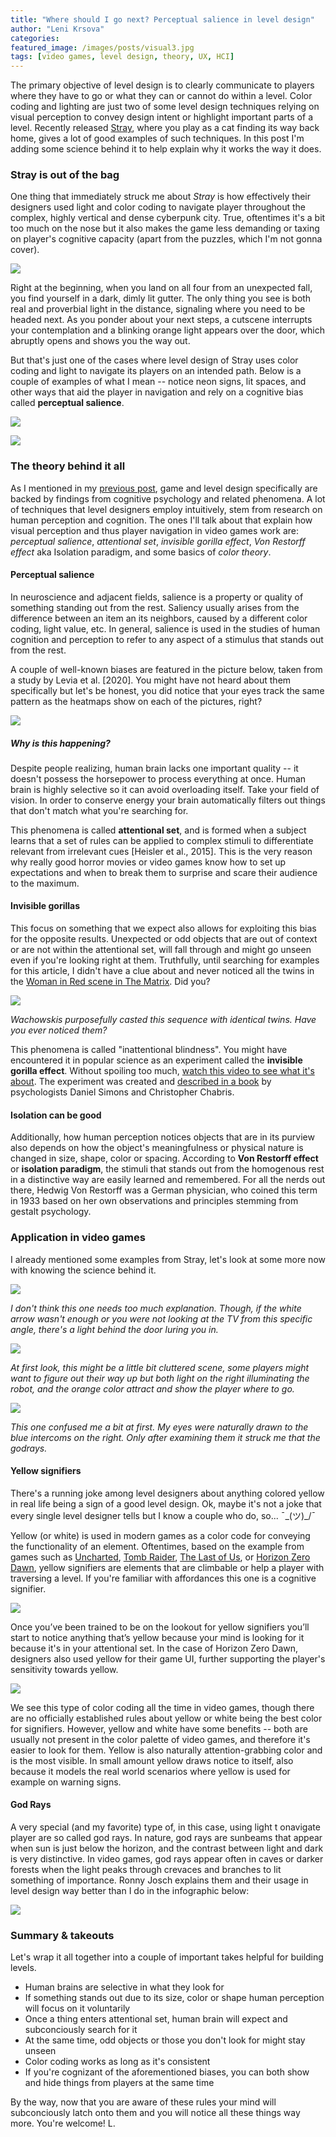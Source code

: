 ```yaml
---
title: "Where should I go next? Perceptual salience in level design"
author: "Leni Krsova"
categories: 
featured_image: /images/posts/visual3.jpg
tags: [video games, level design, theory, UX, HCI]
---
```


The primary objective of level design is to clearly communicate to players where they have to go or what they can or cannot do within a level. Color coding and lighting are just two of some level design techniques relying on visual perception to convey design intent or highlight important parts of a level. Recently released [Stray](https://store.steampowered.com/app/1332010/Stray/), where you play as a cat finding its way back home, gives a lot of good examples of such techniques. In this post I'm adding some science behind it to help explain why it works the way it does.

### Stray is out of the bag
One thing that immediately struck me about *Stray* is how effectively their designers used light and color coding to navigate player throughout the complex, highly vertical and dense cyberpunk city. True, oftentimes it's a bit too much on the nose but it also makes the game less demanding or taxing on player's cognitive capacity (apart from the puzzles, which I'm not gonna cover). 

![](/images/posts/visual1.jpg)

Right at the beginning, when you land on all four from an unexpected fall, you find yourself in a dark, dimly lit gutter. The only thing you see is both real and proverbial light in the distance, signaling where you need to be headed next. As you ponder about your next steps, a cutscene interrupts your contemplation and a blinking orange light appears over the door, which abruptly opens and shows you the way out.

But that's just one of the cases where level design of Stray uses color coding and light to navigate its players on an intended path. Below is a couple of examples of what I mean -- notice neon signs, lit spaces, and other ways that aid the player in navigation and rely on a cognitive bias called **perceptual salience**.

![](/images/posts/visual5.jpg)

![](/images/posts/visual3.jpg)

### The theory behind it all
As I mentioned in my [previous post](https://lenikrsova.github.io/blog/leveldesign-resources), game and level design specifically are backed by findings from cognitive psychology and related phenomena. A lot of techniques that level designers employ intuitively, stem from research on human perception and cognition. The ones I'll talk about that explain how visual perception and thus player navigation in video games work are: *perceptual salience*, *attentional set*, *invisible gorilla effect*, *Von Restorff effect* aka Isolation paradigm, and some basics of *color theory*.

#### Perceptual salience
In neuroscience and adjacent fields, salience is a property or quality of something standing out from the rest. Saliency usually arises from the difference between an item an its neighbors, caused by a different color coding, light value, etc. In general, salience is used in the studies of human cognition and perception to refer to any aspect of a stimulus that stands out from the rest.

A couple of well-known biases are featured in the picture below, taken from a study by Levia et al. [2020]. You might have not heard about them specifically but let's be honest, you did notice that your eyes track the same pattern as the heatmaps show on each of the pictures, right? 

![](/images/visual-saliency.png)

##### Why is this happening?
Despite people realizing, human brain lacks one important quality -- it doesn't possess the horsepower to process everything at once. Human brain is highly selective so it can avoid overloading itself. Take your field of vision. In order to conserve energy your brain automatically filters out things that don't match what you're searching for.

This phenomena is called **attentional set**, and is formed when a subject learns that a set of rules can be applied to complex stimuli to differentiate relevant from irrelevant cues [Heisler et al., 2015]. This is the very reason why really good horror movies or video games know how to set up expectations and when to break them to surprise and scare their audience to the maximum. 

#### Invisible gorillas
This focus on something that we expect also allows for exploiting this bias for the opposite results. Unexpected or odd objects that are out of context or are not within the attentional set, will fall through and might go unseen even if you're looking right at them. Truthfully, until searching for examples for this article, I didn't have a clue about and never noticed all the twins in the [Woman in Red scene in The Matrix](https://www.youtube.com/watch?v=IJrjcHx9nDA). Did you?

![](/images/linr.jpg)

*Wachowskis purposefully casted this sequence with identical twins. Have you ever noticed them?*

This phenomena is called "inattentional blindness". You might have encountered it in popular science as an experiment called the **invisible gorilla effect**. Without spoiling too much, [watch this video to see what it's about](https://www.youtube.com/watch?v=vJG698U2Mvo). The experiment was created and [described in a book](https://www.amazon.com/Invisible-Gorilla-How-Intuitions-Deceive/dp/0307459667) by psychologists Daniel Simons and Christopher Chabris. 

#### Isolation can be good
Additionally, how human perception notices objects that are in its purview also depends on how the object's meaningfulness or physical nature is changed in size, shape, color or spacing. According to **Von Restorff effect** or **isolation paradigm**, the stimuli that stands out from the homogenous rest in a distinctive way are easily learned and remembered. For all the nerds out there, Hedwig Von Restorff was a German physician, who coined this term in 1933 based on her own observations and principles stemming from gestalt psychology.

### Application in video games
I already mentioned some examples from Stray, let's look at some more now with knowing the science behind it.

![](/images/posts/visual6.jpg)

*I don't think this one needs too much explanation. Though, if the white arrow wasn't enough or you were not looking at the TV from this specific angle, there's a light behind the door luring you in.*

![](/images/posts/straysign.jpg)

*At first look, this might be a little bit cluttered scene, some players might want to figure out their way up but both light on the right illuminating the robot, and the orange color attract and show the player where to go.*

![](/images/posts/visual4.jpg)

*This one confused me a bit at first. My eyes were naturally drawn to the blue intercoms on the right. Only after examining them it struck me that the godrays.*

#### Yellow signifiers
There's a running joke among level designers about anything colored yellow in real life being a sign of a good level design. Ok, maybe it's not a joke that every single level designer tells but I know a couple who do, so...  ¯\_(ツ)_/¯

Yellow (or white) is used in modern games as a color code for conveying the functionality of an element. Oftentimes, based on the example from games such as [Uncharted](https://en.wikipedia.org/wiki/Uncharted), [Tomb Raider](https://en.wikipedia.org/wiki/Rise_of_the_Tomb_Raider), [The Last of Us](https://en.wikipedia.org/wiki/The_Last_of_Us), or [Horizon Zero Dawn](https://en.wikipedia.org/wiki/Horizon_Zero_Dawn), yellow signifiers are elements that are climbable or help a player with traversing a level. If you're familiar with affordances this one is a cognitive signifier. 

![](/images/uncharted.jpg)

Once you’ve been trained to be on the lookout for yellow signifiers you’ll start to notice anything that’s yellow because your mind is looking for it because it's in your attentional set. In the case of Horizon Zero Dawn, designers also used yellow for their game UI, further supporting the player's sensitivity towards yellow.

![](/images/hzd.jpg)

We see this type of color coding all the time in video games, though there are no officially established rules about yellow or white being the best color for signifiers. However, yellow and white have some benefits -- both are usually not present in the color palette of video games, and therefore it's easier to look for them. Yellow is also naturally attention-grabbing color and is the most visible. In small amount yellow draws notice to itself, also because it models the real world scenarios where yellow is used for example on warning signs.

#### God Rays
A very special (and my favorite) type of, in this case, using light t onavigate player are so called god rays. In nature, god rays are sunbeams that appear when sun is just below the horizon, and the contrast between light and dark is very distinctive. In video games, god rays appear often in caves or darker forests when the light peaks through crevaces and branches to lit something of importance. Ronny Josch explains them and their usage in level design way better than I do in the infographic below:

![](/images/godraysrosch.jpg)

### Summary & takeouts
Let's wrap it all together into a couple of important takes helpful for building levels. 

* Human brains are selective in what they look for
* If something stands out due to its size, color or shape human perception will focus on it voluntarily
* Once a thing enters attentional set, human brain will expect and subconciously search for it
* At the same time, odd objects or those you don't look for might stay unseen
* Color coding works as long as it's consistent
* If you're cognizant of the aforementioned biases, you can both show and hide things from players at the same time

By the way, now that you are aware of these rules your mind will subconciously latch onto them and you will notice all these things way more. You're welcome! L.
